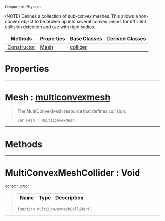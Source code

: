  `Component` `Physics`



(NOTE) Defines a collection of sub-convex meshes. This allows a non-convex object to be broken up into several convex pieces for efficient collision detection and use with rigid bodies.

|Methods|Properties|Base Classes|Derived Classes|
|---|---|---|---|
|[ Constructor](https://github.com/PlasmaEngine/PlasmaDocs/tree/master/docs/C%2B%2B/code_reference/class_reference/multiconvexmeshcollider.markdown#multiconvexmeshcollider)|[ Mesh](https://github.com/PlasmaEngine/PlasmaDocs/tree/master/docs/C%2B%2B/code_reference/class_reference/multiconvexmeshcollider.markdown#mesh-plasma-engine-documen)|[collider](https://github.com/PlasmaEngine/PlasmaDocs/tree/master/docs/C%2B%2B/code_reference/class_reference/collider.markdown)| |


 #  Properties


---  
 #  Mesh : [multiconvexmesh](https://github.com/PlasmaEngine/PlasmaDocs/tree/master/docs/C%2B%2B/code_reference/class_reference/multiconvexmesh.markdown)

> The MultiConvexMesh resource that defines collision.
> ``` lang=cpp, name=Lightning
> var Mesh : MultiConvexMesh


---  
 #  Methods


---  
 #  MultiConvexMeshCollider : Void

 `constructor`

> 
> |Name|Type|Description|
> |---|---|---|
> ``` lang=cpp, name=Lightning
> function MultiConvexMeshCollider()
> ``` 


---  
 

 